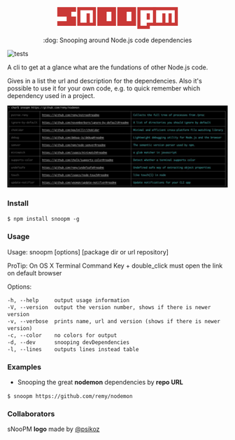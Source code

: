 <p align="center">
    <img src="logo.png" alt="snoopm" height="50px">
</p>

<p align="center">
    :dog: Snooping around Node.js code dependencies 
</p>

![tests](https://github.com/carvilsi/snoopm/actions/workflows/tests.yml/badge.svg)

<p align="left">
A cli to get at a glance what are the fundations of other Node.js code.
</p>

<p align="left">
Gives in a list the url and description for the dependencies.
Also it's possible to use it for your own code, e.g. to quick remember which dependency used in a project.
</p>

![Alt vmware](https://github.com/carvilsi/snoopm/raw/master/img.png)

### Install

 `$ npm install snoopm -g`


### Usage

Usage: snoopm [options] [package dir or url repository]  

ProTip: On OS X Terminal Command Key + double_click must open the link on default browser

Options:

    -h, --help     output usage information
    -V, --version  output the version number, shows if there is newer version
    -v, --verbose  prints name, url and version (shows if there is newer version)
    -c, --color    no colors for output
    -d, --dev      snooping devDependencies
    -l, --lines    outputs lines instead table

### Examples

- Snooping the great **nodemon** dependencies by **repo URL** 

`$ snoopm https://github.com/remy/nodemon`

### Collaborators
sNooPM **logo** made by [@psikoz](https://github.com/psikoz)
